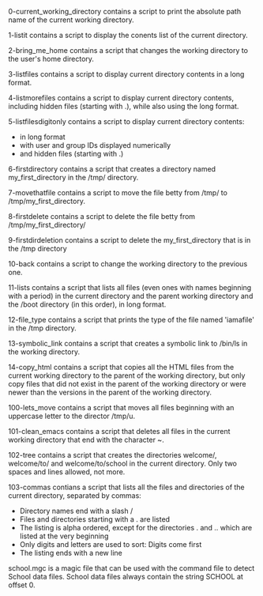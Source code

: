 0-current_working_directory contains a script to print the absolute path name of the current working directory.

1-listit contains a script to display the conents list of the current directory.

2-bring_me_home contains a script that changes the working directory to the user's home directory.

3-listfiles contains a script to display current directory contents in a long format.

4-listmorefiles contains a script to display current directory contents, including hidden files (starting with .), while also using the long format.

5-listfilesdigitonly contains a script to display current directory contents:
- in long format
- with user and group IDs displayed numerically
- and hidden files (starting with .)

6-firstdirectory contains a script that creates a directory named my_first_directory in the /tmp/ directory.

7-movethatfile contains a script to move the file betty from /tmp/ to /tmp/my_first_directory.

8-firstdelete contains a script to delete the file betty from /tmp/my_first_directory/

9-firstdirdeletion contains a script to delete the my_first_directory that is in the /tmp directory

10-back contains a script to change the working directory to the previous one.

11-lists contains a script that lists all files (even ones with names beginning with a period) in the current directory and the parent working directory and the /boot directory (in this order), in long format.

12-file_type contains a script that prints the type of the file named 'iamafile' in the /tmp directory.

13-symbolic_link contains a script that creates a symbolic link to /bin/ls in the working directory.

14-copy_html contains a script that copies all the HTML files from the current working directory to the parent of the working directory, but only copy files that did not exist in the parent of the working directory or were newer than the versions in the parent of the working directory.

100-lets_move contains a script that moves all files beginning with an uppercase letter to the director /tmp/u.

101-clean_emacs contains a script that deletes all files in the current working directory that end with the character ~.

102-tree contains a script that creates the directories welcome/, welcome/to/ and welcome/to/school in the current directory. Only two spaces and lines allowed, not more.

103-commas contians a script that lists all the files and directories of the current directory, separated by commas:
- Directory names end with a slash /
- Files and directories starting with a . are listed
- The listing is alpha ordered, except for the directories . and .. which are listed at the very beginning
- Only digits  and letters are used to sort: Digits come first
- The listing ends with a new line

school.mgc is a magic file that can be used with the command file to detect School data files. School data files always contain the string SCHOOL at offset 0.
